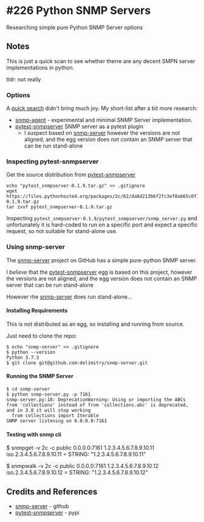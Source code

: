 # #226 Python SNMP Servers

Researching simple pure Python SNMP Server options

## Notes

This is just a quick scan to see whether therre are any decent SMPN server implementations in python.

tldr: not really

### Options

A [quick search](https://pypi.org/search/?q=snmp+server) didn't bring much joy. My short-list after a bit more research:

* [snmp-agent](https://pypi.org/project/snmp-agent/) - experimental and minimal SNMP Server implementation.
* [pytest-snmpserver](https://pypi.org/project/pytest-snmpserver/) SNMP server as a pytest plugin
  * I suspect based on [snmp-server](https://github.com/delimitry/snmp-server) however the versions are not aligned, and the egg version does not contain an SNMP server that can be run stand-alone

### Inspecting pytest-snmpserver

Get the source distribution from [pytest-snmpserver](https://pypi.org/project/pytest-snmpserver/)

```
echo "pytest_snmpserver-0.1.9.tar.gz" >> .gitignore
wget https://files.pythonhosted.org/packages/2c/62/da8d213b6f2fc3ef8ab65c0f1df51e21d82a5fbe8c114ff8bf15a3d9eac8/pytest_snmpserver-0.1.9.tar.gz
tar zxvf pytest_snmpserver-0.1.9.tar.gz
```

Inspecting `pytest_snmpserver-0.1.9/pytest_snmpserver/snmp_server.py` and unfortunately it is hard-coded to
run on a specific port and expect a specific request, so not suitable for stand-alone use.

### Using snmp-server

The [snmp-server](https://github.com/delimitry/snmp-server) project on GitHub has a simple pure-python SNMP server.

I *believe* that the [pytest-snmpserver](https://pypi.org/project/pytest-snmpserver/) egg is based on this project,
however the versions are not aligned, and the egg version does not contain an SNMP server that can be run stand-alone

However rhe [snmp-server](https://github.com/delimitry/snmp-server) does run stand-alone...

#### Installing Requirements

This is not distributed as an egg, so installing and running from source.

Just need to clone the repo:

```
$ echo "snmp-server" >> .gitignore
$ python --version
Python 3.7.3
$ git clone git@github.com:delimitry/snmp-server.git
```

#### Running the SNMP Server

```
$ cd snmp-server
$ python snmp-server.py -p 7161
snmp-server.py:18: DeprecationWarning: Using or importing the ABCs from 'collections' instead of from 'collections.abc' is deprecated, and in 3.8 it will stop working
  from collections import Iterable
SNMP server listening on 0.0.0.0:7161
```

#### Testing with snmp cli

$ snmpget -v 2c -c public 0.0.0.0:7161 1.2.3.4.5.6.7.8.9.10.11
iso.2.3.4.5.6.7.8.9.10.11 = STRING: "1.2.3.4.5.6.7.8.9.10.11"

$ snmpwalk -v 2c -c public 0.0.0.0:7161 1.2.3.4.5.6.7.8.9.10.12
iso.2.3.4.5.6.7.8.9.10.12 = STRING: "1.2.3.4.5.6.7.8.9.10.12"

## Credits and References

* [snmp-server](https://github.com/delimitry/snmp-server) - github
* [pytest-snmpserver](https://pypi.org/project/pytest-snmpserver/) - pypi

